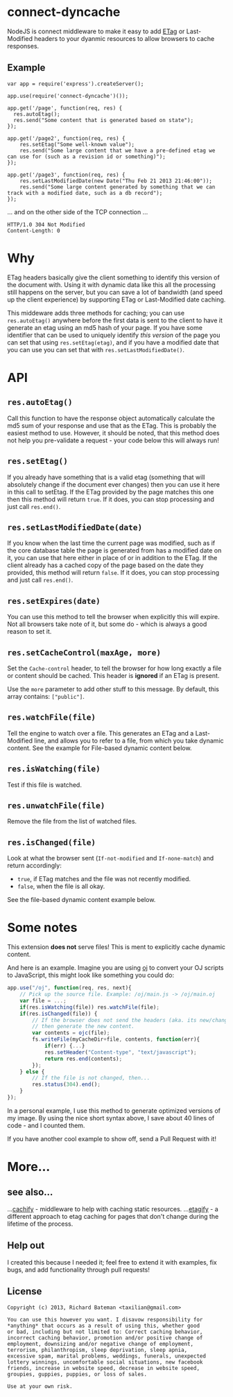 # connect-dyncache

NodeJS is connect middleware to make it easy to add [ETag](http://en.wikipedia.org/wiki/HTTP_ETag) or Last-Modified headers to your dyanmic
resources to allow browsers to cache responses.

## Example

    var app = require('express').createServer();

    app.use(require('connect-dyncache')());

    app.get('/page', function(req, res) {
      res.autoEtag();
      res.send("Some content that is generated based on state");
    });

    app.get('/page2', function(req, res) {
        res.setEtag("Some well-known value");
        res.send("Some large content that we have a pre-defined etag we can use for (such as a revision id or something)");
    });

    app.get('/page3', function(req, res) {
        res.setLastModifiedDate(new Date("Thu Feb 21 2013 21:46:00"));
        res.send("Some large content generated by something that we can track with a modified date, such as a db record");
    });

... and on the other side of the TCP connection ...

    HTTP/1.0 304 Not Modified
    Content-Length: 0

# Why

ETag headers basically give the client something to identify this version of the document with. Using it with dynamic data
like this all the processing still happens on the server, but you can save a lot of bandwidth (and speed up the client experience)
by supporting ETag or Last-Modified date caching.

This middeware adds three methods for caching; you can use `res.autoEtag()` anywhere before the first data is sent to the client to
have it generate an etag using an md5 hash of your page.  If you have some identifier that can be used to uniquely identify *this version*
of the page you can set that using `res.setEtag(etag)`, and if you have a modified date that you can use you can set that with
`res.setLastModifiedDate()`.

# API

## `res.autoEtag()`

Call this function to have the response object automatically calculate the md5 sum of your response and use that as the
ETag.  This is probably the easiest method to use. However, it should be noted, that this method does not help you pre-validate a request - your code below this will always run!

## `res.setEtag()`

If you already have something that is a valid etag (something that will absolutely change if the document ever changes)
then you can use it here in this call to setEtag. If the ETag provided by the page matches this one then this method will return `true`.
If it does, you can stop processing and just call `res.end()`.

## `res.setLastModifiedDate(date)`

If you know when the last time the current page was modified, such as if the core database table the page is generated from
has a modified date on it, you can use that here either in place of or in addition to the ETag. If the client already has
a cached copy of the page based on the date they provided, this method will return `false`.  If it does, you can stop processing
and just call `res.end()`.

## `res.setExpires(date)`

You can use this method to tell the browser when explicitly this will expire. Not all browsers take note of it, but some do - which is always a good reason to set it.

## `res.setCacheControl(maxAge, more)`

Set the `Cache-control` header, to tell the browser for how long exactly a file or content should be cached.
This header is **ignored** if an ETag is present.

Use the `more` parameter to add other stuff to this message. By default, this array contains: `["public"]`.

## `res.watchFile(file)`

Tell the engine to watch over a file. This generates an ETag and a Last-Modified line, and allows you to refer to a file, from which you take dynamic content. See the example for File-based dynamic content below.

## `res.isWatching(file)`

Test if this file is watched.

## `res.unwatchFile(file)`

Remove the file from the list of watched files.

## `res.isChanged(file)`

Look at what the browser sent (`If-not-modified` and `If-none-match`) and return accordingly:
- `true`, if ETag matches and the file was not recently modified.
- `false`, when the file is all okay.

See the file-based dynamic content example below.

# Some notes

This extension **does not** serve files! This is ment to explicitly cache dynamic content.

And here is an example. Imagine you are using [oj](https://github.com/musictheory/oj) to convert your OJ scripts to JavaScript, this might look like something you could do:

```javascript
app.use("/oj", function(req, res, next){
    // Pick up the source file. Example: /oj/main.js -> /oj/main.oj
    var file = ...;
    if(res.isWatching(file)) res.watchFile(file);
    if(res.isChanged(file)) {
        // If the browser does not send the headers (aka. its new/changed),
        // then generate the new content.
        var contents = ojc(file);
        fs.writeFile(myCacheDir+file, contents, function(err){
            if(err) {...}
            res.setHeader("Content-type", "text/javascript");
            return res.end(contents);
        });
    } else {
        // If the file is not changed, then...
        res.status(304).end();
    }
});
```

In a personal example, I use this method to generate optimized versions of my image. By using the nice short syntax above, I save about 40 lines of code - and I counted them.

If you have another cool example to show off, send a Pull Request with it!

# More...

## see also...

...[cachify](https://github.com/mozilla/connect-cachify) - middleware to help with caching static resources.
...[etagify](https://github.com/lloyd/connect-etagify) - a different approach to etag caching for pages that don't change during the lifetime of the process.

## Help out

I created this because I needed it; feel free to extend it with examples, fix bugs, and add functionality through pull requests!

## License

    Copyright (c) 2013, Richard Bateman <taxilian@gmail.com>

    You can use this however you want. I disavow responsibility for
    *anything* that occurs as a result of using this, whether good
    or bad, including but not limited to: Correct caching behavior,
    incorrect caching behavior, promotion and/or positive change of
    employment, downsizing and/or negative change of employment,
    terrorism, philanthropism, sleep deprivation, sleep apnia,
    excessive spam, marital problems, weddings, funerals, unexpected
    lottery winnings, uncomfortable social situations, new facebook
    friends, increase in website speed, decrease in website speed,
    groupies, guppies, puppies, or loss of sales.

    Use at your own risk.
